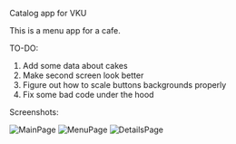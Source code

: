 Catalog app for VKU

This is a menu app for a cafe.

TO-DO:

1. Add some data about cakes
2. Make second screen look better
3. Figure out how to scale buttons backgrounds properly
4. Fix some bad code under the hood

Screenshots: 

![MainPage](/../master/ScreenShots/screenshot1.png?raw=true "Optional Title")
![MenuPage](/../master/ScreenShots/screenshot2.png?raw=true "Optional Title")
![DetailsPage](/../master/ScreenShots/screenshot3.png?raw=true "Optional Title")
